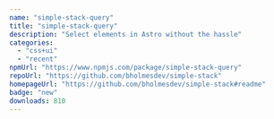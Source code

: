 ```yaml
---
name: "simple-stack-query"
title: "simple-stack-query"
description: "Select elements in Astro without the hassle"
categories:
  - "css+ui"
  - "recent"
npmUrl: "https://www.npmjs.com/package/simple-stack-query"
repoUrl: "https://github.com/bholmesdev/simple-stack"
homepageUrl: "https://github.com/bholmesdev/simple-stack#readme"
badge: "new"
downloads: 810
---
```

